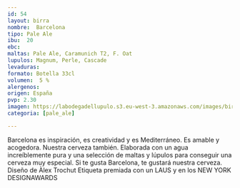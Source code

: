 ```yaml
---
id: 54
layout: birra
nombre:  Barcelona
tipo: Pale Ale
ibu:  20
ebc:
maltas: Pale Ale, Caramunich T2, F. Oat
lupulos: Magnum, Perle, Cascade
levaduras: 
formato: Botella 33cl
volumen:  5 %
alergenos: 
origen: España
pvp: 2.30
imagen: https://labodegadellupulo.s3.eu-west-3.amazonaws.com/images/birras/barcelona.jpg
categoria: [pale_ale]

---
```

Barcelona es inspiración, es creatividad y es Mediterráneo. Es amable y acogedora. Nuestra cerveza también. Elaborada con un agua increíblemente pura y una selección de maltas y lúpulos para conseguir una cerveza muy especial. Si te gusta Barcelona, te gustará nuestra cerveza. Diseño de Àlex Trochut
Etiqueta premiada con un LAUS y en los NEW YORK DESIGNAWARDS




